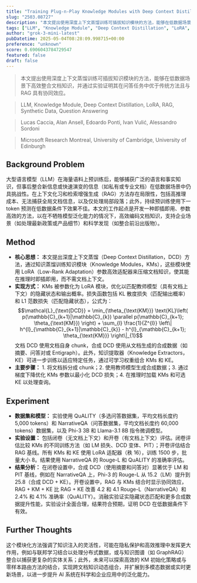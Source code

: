```yaml
---
title: "Training Plug-n-Play Knowledge Modules with Deep Context Distillation"
slug: "2503.08727"
description: "本文提出使用深度上下文蒸馏训练可插拔知识模块的方法，能够在低数据场景下高效整合文档知识，并通过实验证明其在问答任务中优于传统方法且与 RAG 具有协同效应。"
tags: ["LLM", "Knowledge Module", "Deep Context Distillation", "LoRA", "RAG", "Synthetic Data", "Question Answering"]
author: "grok-3-mini-latest"
pubDatetime: 2025-05-04T08:28:09.998715+00:00
preference: "unknown"
score: 0.6906043784729547
featured: false
draft: false
---
```


> 本文提出使用深度上下文蒸馏训练可插拔知识模块的方法，能够在低数据场景下高效整合文档知识，并通过实验证明其在问答任务中优于传统方法且与 RAG 具有协同效应。

> LLM, Knowledge Module, Deep Context Distillation, LoRA, RAG, Synthetic Data, Question Answering 

> Lucas Caccia, Alan Ansell, Edoardo Ponti, Ivan Vulić, Alessandro Sordoni

> Microsoft Research Montreal, University of Cambridge, University of Edinburgh 

## Background Problem

大型语言模型（LLM）在海量语料上预训练后，能够捕获广泛的语言和事实知识，但事后整合新信息或快速演变的信息（如私有或专业文档）在低数据场景中仍具挑战性。在上下文化习和检索增强生成（RAG）方法存在局限性，包括高推理成本、无法捕获全局文档信息，以及仅处理局部段落；此外，持续预训练使用下一 token 预测在低数据条件下效果不佳。本文的工作起点是开发一种即插即用、参数高效的方法，以在不牺牲模型泛化能力的情况下，高效编码文档知识，支持企业场景（如处理最新政策或产品细节）和科学发现（如整合前沿出版物）。

## Method

*   **核心思想：** 本文提出深度上下文蒸馏（Deep Context Distillation，DCD）方法，通过知识蒸馏训练知识模块（Knowledge Modules，KMs），这些模块使用 LoRA（Low-Rank Adaptation）参数高效适配器来压缩文档知识，使其能在推理时即插即用，而不需文档上下文。
*   **实现方式：** KMs 被参数化为 LoRA 模块，优化以匹配教师模型（具有文档上下文）的隐藏状态和输出概率。损失函数包括 KL 散度损失（匹配输出概率）和 L1 范数损失（匹配隐藏状态），公式为：
    $$\mathcal{L}_{\text{DCD}} = \min_{\theta_{\text{KM}}} \text{KL}\left( p(\mathbb{C}_{k+1}|\mathbb{C}_{k}) \parallel p(\mathbb{C}_{k+1}; \theta_{\text{KM}}) \right) + \sum_{l} \frac{1}{Z^{l}} \left\| h^{l}_{\mathbb{C}_{k+1}|\mathbb{C}_{k}} - h^{l}_{\mathbb{C}_{k+1}; \theta_{\text{KM}}} \right\|_{1}$$
    文档 DCD 使用文档自身 chunk，合成 DCD 使用从文档生成的合成数据（如摘要、问答对或 Entigraph）。此外，知识提取器（Knowledge Extractors，KE）可进一步训练以适应特定任务，通过可学习权重组合 KMs 和 KE。
*   **主要步骤：** 1. 将文档拆分成 chunk；2. 使用教师模型生成合成数据；3. 通过梯度下降优化 KMs 参数以最小化 DCD 损失；4. 在推理时加载 KMs 和可选 KE 以处理查询。

## Experiment

*   **数据集和模型：** 实验使用 QuALITY（多选问答数据集，平均文档长度约 5,000 tokens）和 NarrativeQA（问答数据集，平均文档长度约 60,000 tokens）数据集，以及 Phi-3 3B 和 Llama-3.1 8B 指令微调模型。
*   **实验设置：** 包括闭卷（无文档上下文）和开卷（有文档上下文）评估。闭卷评估比较 KMs 的不同训练方法（如 LM 损失、DCD 变体、PIT）；开卷评估结合 RAG 基线。所有 KMs 和 KE 使用 LoRA 适配器（秩 16），训练 1500 步，批量大小 8。结果使用 NarrativeQA 的 Rouge-L 和 QuALITY 的准确率评估。
*   **结果分析：** 在闭卷设置中，合成 DCD（使用摘要和问答对）显著优于 LM 和 PIT 基线，例如在 NarrativeQA 上，Phi-3 的 Rouge-L 从 15.2（LM）提升到 25.8（合成 DCD + KE）。开卷设置中，RAG 与 KMs 结合时显示协同效应，RAG + KM + KE 比 RAG + KE 改善 4.2 和 4.1 Rouge-L（NarrativeQA）和 2.4% 和 4.1% 准确率（QuALITY）。消融实验证实隐藏状态匹配和更多合成数据提升性能，实验设计全面合理，结果符合预期，证明 DCD 在低数据条件下有效。

## Further Thoughts 

这个模块化方法强调了知识注入的灵活性，可能在隐私保护和高效推理中发挥更大作用，例如与联邦学习结合以处理分布式数据，或与知识图谱（如 GraphRAG）整合以捕获更复杂的实体关系；此外，未来可以探索高效的 KM 初始化策略或与零样本路由方法的结合，实现跨文档知识动态组合，并扩展到多模态数据或实时更新场景，以进一步提升 AI 系统在科学和企业应用中的泛化能力。